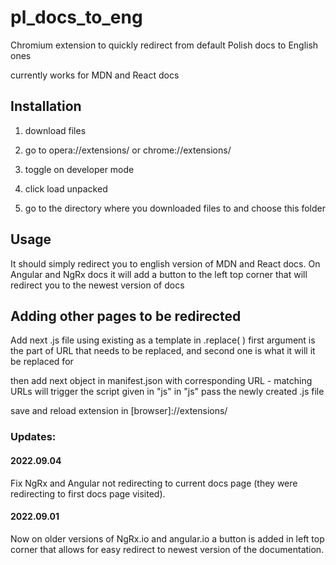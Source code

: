 # pl_docs_to_eng

Chromium extension to quickly redirect from default Polish docs to English ones

currently works for MDN and React docs

## Installation

1. download files

2. go to opera://extensions/
   or chrome://extensions/

3. toggle on developer mode

4. click load unpacked

5. go to the directory where you downloaded files to and choose this folder

## Usage

It should simply redirect you to english version of MDN and React docs.
On Angular and NgRx docs it will add a button to the left top corner that will redirect you to the newest version of docs

## Adding other pages to be redirected

Add next .js file using existing as a template
in .replace( ) first argument is the part of URL that needs to be replaced, and second one is what it will it be replaced for

then add next object in manifest.json with corresponding URL - matching URLs will trigger the script given in "js"
in "js" pass the newly created .js file

save and reload extension in [browser]://extensions/

### Updates:

#### 2022.09.04

Fix NgRx and Angular not redirecting to current docs page (they were redirecting to first docs page visited).

#### 2022.09.01

Now on older versions of NgRx.io and angular.io a button is added in left top corner that allows for easy redirect to newest version of the documentation.
